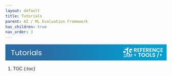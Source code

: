 ```yaml
---
layout: default
title: Tutorials
parent: AI / ML Evaluation Framework
has_children: true
nav_order: 3
---
```

<img src="../../assets/images/Banner_Tutorials.png" /> 

1. TOC
{:toc}
